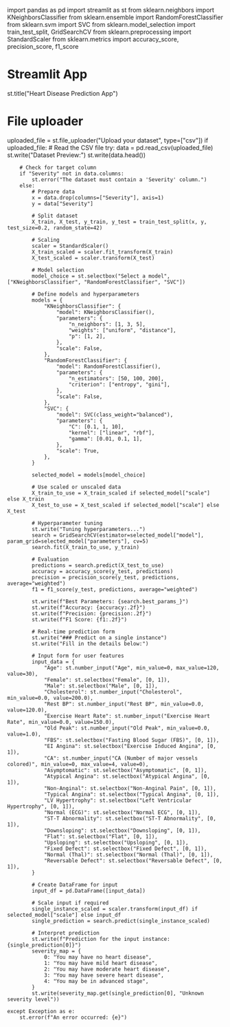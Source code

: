 import pandas as pd
import streamlit as st
from sklearn.neighbors import KNeighborsClassifier
from sklearn.ensemble import RandomForestClassifier
from sklearn.svm import SVC
from sklearn.model_selection import train_test_split, GridSearchCV
from sklearn.preprocessing import StandardScaler
from sklearn.metrics import accuracy_score, precision_score, f1_score

# Streamlit App
st.title("Heart Disease Prediction App")

# File uploader
uploaded_file = st.file_uploader("Upload your dataset", type=["csv"])
if uploaded_file:
    # Read the CSV file
    try:
        data = pd.read_csv(uploaded_file)
        st.write("Dataset Preview:")
        st.write(data.head())

        # Check for target column
        if "Severity" not in data.columns:
            st.error("The dataset must contain a 'Severity' column.")
        else:
            # Prepare data
            x = data.drop(columns=["Severity"], axis=1)
            y = data["Severity"]

            # Split dataset
            X_train, X_test, y_train, y_test = train_test_split(x, y, test_size=0.2, random_state=42)

            # Scaling
            scaler = StandardScaler()
            X_train_scaled = scaler.fit_transform(X_train)
            X_test_scaled = scaler.transform(X_test)

            # Model selection
            model_choice = st.selectbox("Select a model", ["KNeighborsClassifier", "RandomForestClassifier", "SVC"])

            # Define models and hyperparameters
            models = {
                "KNeighborsClassifier": {
                    "model": KNeighborsClassifier(),
                    "parameters": {
                        "n_neighbors": [1, 3, 5],
                        "weights": ["uniform", "distance"],
                        "p": [1, 2],
                    },
                    "scale": False,
                },
                "RandomForestClassifier": {
                    "model": RandomForestClassifier(),
                    "parameters": {
                        "n_estimators": [50, 100, 200],
                        "criterion": ["entropy", "gini"],
                    },
                    "scale": False,
                },
                "SVC": {
                    "model": SVC(class_weight="balanced"),
                    "parameters": {
                        "C": [0.1, 1, 10],
                        "kernel": ["linear", "rbf"],
                        "gamma": [0.01, 0.1, 1],
                    },
                    "scale": True,
                },
            }

            selected_model = models[model_choice]

            # Use scaled or unscaled data
            X_train_to_use = X_train_scaled if selected_model["scale"] else X_train
            X_test_to_use = X_test_scaled if selected_model["scale"] else X_test

            # Hyperparameter tuning
            st.write("Tuning hyperparameters...")
            search = GridSearchCV(estimator=selected_model["model"], param_grid=selected_model["parameters"], cv=5)
            search.fit(X_train_to_use, y_train)

            # Evaluation
            predictions = search.predict(X_test_to_use)
            accuracy = accuracy_score(y_test, predictions)
            precision = precision_score(y_test, predictions, average="weighted")
            f1 = f1_score(y_test, predictions, average="weighted")

            st.write(f"Best Parameters: {search.best_params_}")
            st.write(f"Accuracy: {accuracy:.2f}")
            st.write(f"Precision: {precision:.2f}")
            st.write(f"F1 Score: {f1:.2f}")

            # Real-time prediction form
            st.write("### Predict on a single instance")
            st.write("Fill in the details below:")

            # Input form for user features
            input_data = {
                "Age": st.number_input("Age", min_value=0, max_value=120, value=30),
                "Female": st.selectbox("Female", [0, 1]),
                "Male": st.selectbox("Male", [0, 1]),
                "Cholesterol": st.number_input("Cholesterol", min_value=0.0, value=200.0),
                "Rest BP": st.number_input("Rest BP", min_value=0.0, value=120.0),
                "Exercise Heart Rate": st.number_input("Exercise Heart Rate", min_value=0.0, value=150.0),
                "Old Peak": st.number_input("Old Peak", min_value=0.0, value=1.0),
                "FBS": st.selectbox("Fasting Blood Sugar (FBS)", [0, 1]),
                "EI Angina": st.selectbox("Exercise Induced Angina", [0, 1]),
                "CA": st.number_input("CA (Number of major vessels colored)", min_value=0, max_value=4, value=0),
                "Asymptomatic": st.selectbox("Asymptomatic", [0, 1]),
                "Atypical Angina": st.selectbox("Atypical Angina", [0, 1]),
                "Non-Anginal": st.selectbox("Non-Anginal Pain", [0, 1]),
                "Typical Angina": st.selectbox("Typical Angina", [0, 1]),
                "LV Hypertrophy": st.selectbox("Left Ventricular Hypertrophy", [0, 1]),
                "Normal (ECG)": st.selectbox("Normal ECG", [0, 1]),
                "ST-T Abnormality": st.selectbox("ST-T Abnormality", [0, 1]),
                "Downsloping": st.selectbox("Downsloping", [0, 1]),
                "Flat": st.selectbox("Flat", [0, 1]),
                "Upsloping": st.selectbox("Upsloping", [0, 1]),
                "Fixed Defect": st.selectbox("Fixed Defect", [0, 1]),
                "Normal (Thal)": st.selectbox("Normal (Thal)", [0, 1]),
                "Reversable Defect": st.selectbox("Reversable Defect", [0, 1]),
            }

            # Create DataFrame for input
            input_df = pd.DataFrame([input_data])

            # Scale input if required
            single_instance_scaled = scaler.transform(input_df) if selected_model["scale"] else input_df
            single_prediction = search.predict(single_instance_scaled)

            # Interpret prediction
            st.write(f"Prediction for the input instance: {single_prediction[0]}")
            severity_map = {
                0: "You may have no heart disease",
                1: "You may have mild heart disease",
                2: "You may have moderate heart disease",
                3: "You may have severe heart disease",
                4: "You may be in advanced stage",
            }
            st.write(severity_map.get(single_prediction[0], "Unknown severity level"))

    except Exception as e:
        st.error(f"An error occurred: {e}")
